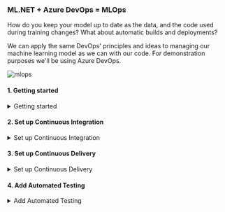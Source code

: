 ### ML.NET + Azure DevOps = MLOps
How do you keep your model up to date as the data, and the code used during training changes?
What about automatic builds and deployments?

We can apply the same DevOps' principles and ideas to managing our machine learning model as we can with our code.
For demonstration purposes we'll be using Azure DevOps.

![mlops](https://github.com/aslotte/mldotnet-real-time-data-streaming-workshop/blob/master/instructions/images/mlops.png)

#### 1. Getting started
<details>
  <summary> Getting started</summary>
  <p>
    
<details>
  <summary> Create an Azure DevOps account</summary>
  <p>
    
_Feel free to skip this section if you already have an account._    

1. Navigate to [Azure DevOps](https://dev.azure.com)
2. Click on **Start free** ![devops](https://github.com/aslotte/mldotnet-real-time-data-streaming-workshop/blob/master/instructions/images/azure-devops-1.PNG)
3. Follow the provided instructions to create a free account
  </p>
</details>

<details>
  <summary>Fork repository</summary>
  <p>
   
1. In the top right corner of this repo, click **Fork** </br>
2. Select to **Fork** this repository to your own Github account </br>
3. After the repository has been forked, remove the existing azure-pipelines.yml file
  </p>
</details>

</p>
</details>

#### 2. Set up Continuous Integration
<details>
  <summary>Set up Continuous Integration</summary>
  <p>
    
1. Navigate to [Azure DevOps](https://dev.azure.com)
2. Click on **New Project** in the top-right corner
3. Give the new project a name, e.g. `fraud-detection`
4. In the menu to the left, click on **Builds** and then **New pipeline** ![newproject](https://github.com/aslotte/mldotnet-real-time-data-streaming-workshop/blob/master/instructions/images/azure-devops-new-pipeline.PNG)
5. In the list, select **GitHub** ![starter](https://github.com/aslotte/mldotnet-real-time-data-streaming-workshop/blob/master/instructions/images/azure-devops-select-git.PNG)
6. In the list of repositories, select the new repository you just forked
7. You may be asked to enter your Github account for authentication
8. Click on **Approve and Install** to install Azure Pipelines in the forked repository
9. Select **Starter pipeline** ![starter](https://github.com/aslotte/mldotnet-real-time-data-streaming-workshop/blob/master/instructions/images/azure-devops-configure.PNG)
10. Let's make some changes to the default YAML file. </br>

10.1. Change the VM image to
```
pool:
  vmImage: 'windows-latest'
```
10.2. Add a variables section </br>
```
variables:
  buildConfiguration: 'Release'
```
10.3. Replace the current steps with </br>
```
- script: dotnet build src/machine-learning/FraudPredictionTrainer/FraudPredictionTrainer.csproj --configuration $(buildConfiguration)
  displayName: 'Build Trainer Console App (dotnet build) $(buildConfiguration)'

- script: dotnet run --project src/machine-learning/FraudPredictionTrainer/FraudPredictionTrainer.csproj --configuration $(buildConfiguration)
  displayName: 'Train ML model (dotnet run)'
```
The steps above builds and runs the console application used to train our model.

Your YAML file should now look like ![pipeline](https://github.com/aslotte/mldotnet-real-time-data-streaming-workshop/blob/master/instructions/images/azure-devops-default-pipeline.PNG)

11. In the top-right corner, click **Save and Run** </br>

If you have a look at the completed build, you'll see that it failed. This is because the console application cannot find the `data.csv` file used during training. For smaller data sources, it may make sense to include them in the repository. For any file larger than 100 Mb (as in our case), we can instead store the data in an Azure file share and mount the share as a separate step in the build. Let's have a look at how this can be done.

##### 2.1. Create an Azure File Share 
1. Navigate to the [Azure portal](https://portal.azure.com)
2. Navigate to a previously created storage account ([in part 2](https://github.com/aslotte/mldotnet-real-time-data-streaming-workshop/blob/master/instructions/part2-streaming.md))
3. In the storage account, select **File shares** ![files](https://github.com/aslotte/mldotnet-real-time-data-streaming-workshop/blob/master/instructions/images/azure-storage-fileshare.png)
4. In the top-middle, click on **+ File share**
5. Give the file share a name, e.g. `data`
6. Click **Create**

_As the current data source is 500+ Mb large, we'll only use a small portion of the total amount of data for demonstrational purposes. This will speed up the build process._

7. Upload the following [file](https://aslottepublic.blob.core.windows.net/small/data.csv) to your newly created file share 

##### 2.2. Mount the Azure File Share as part of the build
1. Navigate back to [Azure DevOps](https://dev.azure.com)
2. If you're not already in your YAML file, click the **Edit** button in the top-right corner to edit your build pipeline

In your YAML file, add the snippet below as a first step (**replace the placeholder with the name of your storage account**)
```
- script: 'net use X: \\nameofyourstorageaccount.file.core.windows.net\data /u:nameofyourstorageaccount $(filestorage.key)'
  displayName: 'Map disk drive to Azure Files share folder'
```
3. Replace the variables section with:
```
variables:
- group: fraud-detection
- name: buildConfiguration
  value: 'Release'
```
4. Click **Save**

Your YML file should now like:
![pipeline](https://github.com/aslotte/mldotnet-real-time-data-streaming-workshop/blob/master/instructions/images/azure-devops-pipeline-with-mount.PNG)

The final piece that is missing, is a variable holding the access key to your file share. 

5. In Azure DevOps, navigate to variable groups, by clicking on the **Library** menu item to the left
6. Click on **+ Variable group** ![variablegroup](https://github.com/aslotte/mldotnet-real-time-data-streaming-workshop/blob/master/instructions/images/azure-devops-variable-group.PNG)
7. Name the variable group **fraud-detection**
8. Add a new variable called **filestorage.key**
9. Set the value of the variable to the access key of your storage account ![variablegroup](https://github.com/aslotte/mldotnet-real-time-data-streaming-workshop/blob/master/instructions/images/azure-devops-finished-variable-group.PNG)
10. Make sure to check the lock symbol to the right, so that the variable becomes a secret variable
11. Click **Save**

To queue a new build, click on the **Queue** button in the top-right corner. The build should now complete successfully in about 2 min.

</p>
</details>

#### 3. Set up Continuous Delivery
<details>
  <summary>Set up Continuous Delivery</summary>
  <p>
    We now have a continuous integration pipeline set up, in which a new model is trained each time any check-in to the repository is made. We can take this one step further and deploy the MLModel.zip to our Azure storage account on completion of the build.
    
   1. In Azure DevOps, click on **Project Settings** in the bottom-left corner
   2. In the menu that appears, click on **Service Connections** (under pipelines) ![service](https://github.com/aslotte/mldotnet-real-time-data-streaming-workshop/blob/master/instructions/images/azure-devops-service-connection.PNG)
   3. Click on **+ New Service Connection** and select **Azure Resource Manager** in the list
   4. In the modal that appears, give the connection the name of **Azure** and select your subscription
   5. Click **OK** to close the modal
   6. In Azure DevOps, navigate back to your build's YML file
   7. Copy/paste the following as the last step. Replace the placeholder with the name of your storage account
   
   ```
- task: AzureFileCopy@3
  inputs:
    SourcePath: 'X://MLModel.zip'
    azureSubscription: 'Azure'
    Destination: 'AzureBlob'
    storage: '{name-of-your-storage-account}'
    ContainerName: 'model'
   ```
   
   8. Click **Save**
   
   Your YML file should now look like: ![service](https://github.com/aslotte/mldotnet-real-time-data-streaming-workshop/blob/master/instructions/images/azure-devops-after-deploy.PNG)
   
Great job! You've now successfully set up a CI/CD pipeline for your model. This pipeline can be further extended with triggers for changes in data, or additional unit and integration tests to ensure the model performance as expected.
  </p>
</details>

#### 4. Add Automated Testing
<details>
  <summary>Add Automated Testing</summary>
  <p>
   
  In the same way as we can add unit tests to test our regular code base, we can add unit tests to test the performance of our model.
  Let's have a look at how we can do just that.
  
  1. Open VS Code
  2. In VS Code, select Terminal -> New Terminal to open a new terminal window<img src="https://github.com/aslotte/mldotnet-real-time-data-streaming-workshop/blob/master/instructions/images/vscode-open-terminal.png"></li>
  3. Navigate to `{location of forked repo}\mldotnet-real-time-data-streaming-workshop\src\machine-learning`
  4. In the terminal, execute the following command to create a new test project `dotnet new nunit -o FraudPrediction.Tests`
  5. In the terminal, execute the following command to navigate to the location of the new test project `cd FraudPrediction.Tests`
  6. In the terminal, execute the following command to open the folder in VS Code `code . -r`
  7. Open a new terminal and execute the following command to add the required NuGet packages 
  ```
  dotnet add package Microsoft.ML
  ```
  8. Open the project file called `FraudPrediction.Tests.csproj`
  9. Within `ItemGroup` add a project reference to `FraudPredictionTrainer.csproj`
  ```
      <ProjectReference Include="..\FraudPredictionTrainer\FraudPredictionTrainer.csproj" />
  ```
  10. Delete the default `UnitTest1.cs` class
  11. Add a new class called `FraudPredictionTests.cs`
  12. Copy the following to the new class
  ```
using NUnit.Framework;
using FraudPredictionTrainer;
using Microsoft.ML;

namespace FraudPrediction.Tests
{
    [TestFixture]
    public class FraudDetectionTests 
    {
        private PredictionEngine<Transaction, FraudPrediction> predictionEngine;

        [SetUp]
        public void SetUp()
        {
            var mlContext = new MLContext();
            var model = mlContext.Model.Load(@"X:\\MLModel.zip", out _);
            predictionEngine = mlContext.Model.CreatePredictionEngine<Transaction, FraudPrediction>(model);
        }

        [Test]
        public void Predict_GivenNonFraudulentTransaction_ShouldReturnFalse()
        {
            //Arrange
            var transaction = new Transaction 
            {
                    Amount = 1500f,
                    OldbalanceDest = 100,
                    NewbalanceDest = 300,
                    NameDest = "C123",
                    NameOrig = "B123"
            };

            //Act
            var result = this.predictionEngine.Predict(transaction);

            //Assert
            Assert.IsFalse(result.IsFraud);
        }

    }
}
  ```
13. Add a new class called `FraudPrediction.cs`
14. Copy the following to the new class
```
using Microsoft.ML.Data;

namespace FraudPrediction.Tests 
{
    public class FraudPrediction
    {
        [ColumnName("PredictedLabel")]
        public bool IsFraud { get; set; }

        [ColumnName("Score")]
        public float Score { get; set; }
    }
}
```
15. In the terminal, execute the following command to build the solution `dotnet build`
16. To run the test, execute the following command in the terminal window `dotnet test`
17. Commit and push the changes to your repository

Congratulations! You've just created your first unit test to test your machine learning model.
Let's see if we can integrate this test in our CI/CD pipeline.

1. Navigate to [Azure DevOps](https://dev.azure.com)
2. Open the build's YML file
3. Copy/paste the following as the second-to-last step (before the copy to blob storage step)
```
- task: DotNetCoreCLI@2
  displayName: 'Run Unit Tests using trained ML model'
  inputs:
    command: test
    projects: 'src/machine-learning/FraudPrediction.Tests/FraudPrediction.Tests.csproj'
    arguments: '--configuration $(buildConfiguration)'
```
4. Click **Save** and queue up a new build to see test run as part of the build

Your YML file should now look like:
![finalyaml](https://github.com/aslotte/mldotnet-real-time-data-streaming-workshop/blob/master/instructions/images/azure-devops-final-yaml.PNG)
  </p>
</detail>
